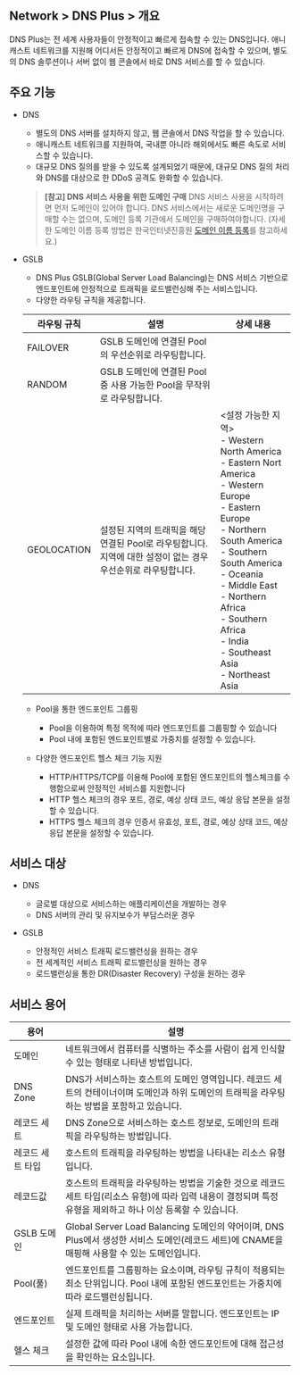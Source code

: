 ## Network > DNS Plus > 개요

DNS Plus는 전 세계 사용자들이 안정적이고 빠르게 접속할 수 있는 DNS입니다. 애니캐스트 네트워크를 지원해 어디서든 안정적이고 빠르게 DNS에 접속할 수 있으며, 별도의 DNS 솔루션이나 서버 없이 웹 콘솔에서 바로 DNS 서비스를 할 수 있습니다.

## 주요 기능

- DNS
    - 별도의 DNS 서버를 설치하지 않고, 웹 콘솔에서 DNS 작업을 할 수 있습니다.
    - 애니캐스트 네트워크를 지원하여, 국내뿐 아니라 해외에서도 빠른 속도로 서비스할 수 있습니다.
    - 대규모 DNS 질의를 받을 수 있도록 설계되었기 때문에, 대규모 DNS 질의 처리와 DNS를 대상으로 한 DDoS 공격도 완화할 수 있습니다.
    > **[참고] DNS 서비스 사용을 위한 도메인 구매**
    > DNS 서비스 사용을 시작하려면 먼저 도메인이 있어야 합니다. DNS 서비스에서는 새로운 도메인명을 구매할 수는 없으며, 도메인 등록 기관에서 도메인을 구매하여야합니다. (자세한 도메인 이름 등록 방법은 한국인터넷진흥원 [도메인 이름 등록](https://xn--3e0bx5euxnjje69i70af08bea817g.xn--3e0b707e/jsp/business/management/domain/registrationInfo.jsp)를 참고하세요.)

- GSLB
    - DNS Plus GSLB(Global Server Load Balancing)는 DNS 서비스 기반으로 엔드포인트에 안정적으로 트래픽을 로드밸런싱해 주는 서비스입니다.
    - 다양한 라우팅 규칙을 제공합니다.

    | 라우팅 규칙 | 설명 | 상세 내용 |
    |---|---|---|
    | FAILOVER | GSLB 도메인에 연결된 Pool의 우선순위로 라우팅합니다. |  |
    | RANDOM | GSLB 도메인에 연결된 Pool 중 사용 가능한 Pool을 무작위로 라우팅합니다. |  |
    | GEOLOCATION | 설정된 지역의 트래픽을 해당 연결된 Pool로 라우팅합니다.<br>지역에 대한 설정이 없는 경우 우선순위로 라우팅합니다. | <설정 가능한 지역><br>- Western North America<br>- Eastern Nort America<br>- Western Europe<br>- Eastern Europe<br>- Northern South America<br>- Southern South America<br>- Oceania<br>- Middle East<br>- Northern Africa<br>- Southern Africa<br>- India<br>- Southeast Asia<br>- Northeast Asia |

    - Pool을 통한 엔드포인트 그룹핑
        - Pool을 이용하여 특정 목적에 따라 엔드포인트를 그룹핑할 수 있습니다
        - Pool 내에 포함된 엔드포인트별로 가중치를 설정할 수 있습니다.

    - 다양한 엔드포인트 헬스 체크 기능 지원
        - HTTP/HTTPS/TCP를 이용해 Pool에 포함된 엔드포인트의 헬스체크를 수행함으로써 안정적인 서비스를 지원합니다
        - HTTP 헬스 체크의 경우 포트, 경로, 예상 상태 코드, 예상 응답 본문을 설정할 수 있습니다.
        - HTTPS 헬스 체크의 경우 인증서 유효성, 포트, 경로, 예상 상태 코드, 예상 응답 본문을 설정할 수 있습니다.

## 서비스 대상

- DNS
    - 글로벌 대상으로 서비스하는 애플리케이션을 개발하는 경우
    - DNS 서버의 관리 및 유지보수가 부담스러운 경우

- GSLB
    - 안정적인 서비스 트래픽 로드밸런싱을 원하는 경우
    - 전 세계적인 서비스 트래픽 로드밸런싱을 원하는 경우
    - 로드밸런싱을 통한 DR(Disaster Recovery) 구성을 원하는 경우

## 서비스 용어

| 용어 | 설명 |
|---|---|
| 도메인 | 네트워크에서 컴퓨터를 식별하는 주소를 사람이 쉽게 인식할 수 있는 형태로 나타낸 방법입니다. |
| DNS Zone | DNS가 서비스하는 호스트의 도메인 영역입니다. 레코드 세트의 컨테이너이며 도메인과 하위 도메인의 트래픽을 라우팅하는 방법을 포함하고 있습니다. |
| 레코드 세트 | DNS Zone으로 서비스하는 호스트 정보로, 도메인의 트래픽을 라우팅하는 방법입니다. |
| 레코드 세트 타입 | 호스트의 트래픽을 라우팅하는 방법을 나타내는 리소스 유형입니다. |
| 레코드값 | 호스트의 트래픽을 라우팅하는 방법을 기술한 것으로 레코드 세트 타입(리소스 유형)에 따라 입력 내용이 결정되며 특정 유형을 제외하고 하나 이상 등록할 수 있습니다. |
| GSLB 도메인 | Global Server Load Balancing 도메인의 약어이며, DNS Plus에서 생성한 서비스 도메인(레코드 세트)에 CNAME을 매핑해 사용할 수 있는 도메인입니다. |
| Pool(풀) | 엔드포인트를 그룹핑하는 요소이며, 라우팅 규칙이 적용되는 최소 단위입니다. Pool 내에 포함된 엔드포인트는 가중치에 따라 로드밸런싱됩니다. |
| 엔드포인트 | 실제 트래픽을 처리하는 서버를 말합니다. 엔드포인트는 IP 및 도메인 형태로 사용 가능합니다. |
| 헬스 체크 | 설정한 값에 따라 Pool 내에 속한 엔드포인트에 대해 접근성을 확인하는 요소입니다. |
